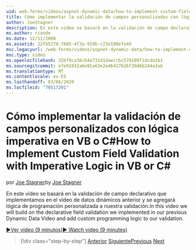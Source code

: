 ```yaml
---
uid: web-forms/videos/aspnet-dynamic-data/how-to-implement-custom-field-validation-with-imperative-logic-in-vb-or-c
title: Cómo implementar la validación de campos personalizados con lógica imperativa en VB C# o | Microsoft Docs
author: JoeStagner
description: En este vídeo se basará en la validación de campo declarativo que implementamos en el vídeo de datos dinámicos anterior y se agregará lógica de programación personalizada a nuestro Val...
ms.author: riande
ms.date: 12/11/2008
ms.assetid: 22fb5270-7685-4f3a-919b-c23e180efe49
msc.legacyurl: /web-forms/videos/aspnet-dynamic-data/how-to-implement-custom-field-validation-with-imperative-logic-in-vb-or-c
msc.type: video
ms.openlocfilehash: 32bf9ca36cb4e731d1daeccbc579109f1dcda1b1
ms.sourcegitcommit: e7e91932a6e91a63e2e46417626f39d6b244a3ab
ms.translationtype: MT
ms.contentlocale: es-ES
ms.lasthandoff: 03/06/2020
ms.locfileid: "78517201"
---
```

# <a name="how-to-implement-custom-field-validation-with-imperative-logic-in-vb-or-c"></a><span data-ttu-id="b6459-103">Cómo implementar la validación de campos personalizados con lógica imperativa en VB o C\#</span><span class="sxs-lookup"><span data-stu-id="b6459-103">How to Implement Custom Field Validation with Imperative Logic in VB or C\#</span></span>

<span data-ttu-id="b6459-104">por [Joe Stagner](https://github.com/JoeStagner)</span><span class="sxs-lookup"><span data-stu-id="b6459-104">by [Joe Stagner](https://github.com/JoeStagner)</span></span>

<span data-ttu-id="b6459-105">En este vídeo se basará en la validación de campo declarativo que implementamos en el vídeo de datos dinámicos anterior y se agregará lógica de programación personalizada a nuestra validación.</span><span class="sxs-lookup"><span data-stu-id="b6459-105">In this video we will build on the declarative field validation we implemented in our previous Dynamic Data Video and add custom programming logic to our validation.</span></span>

[<span data-ttu-id="b6459-106">&#9654;Ver vídeo (9 minutos)</span><span class="sxs-lookup"><span data-stu-id="b6459-106">&#9654; Watch video (9 minutes)</span></span>](https://channel9.msdn.com/Blogs/ASP-NET-Site-Videos/how-to-implement-custom-field-validation-with-imperative-logic-in-vb-or-c)

> [!div class="step-by-step"]
> <span data-ttu-id="b6459-107">[Anterior](how-to-use-attribute-validation-in-aspnet-dynamic-data-applications.md)
> [Siguiente](how-to-remove-columns-from-your-dynamicdata-data-grids.md)</span><span class="sxs-lookup"><span data-stu-id="b6459-107">[Previous](how-to-use-attribute-validation-in-aspnet-dynamic-data-applications.md)
[Next](how-to-remove-columns-from-your-dynamicdata-data-grids.md)</span></span>
